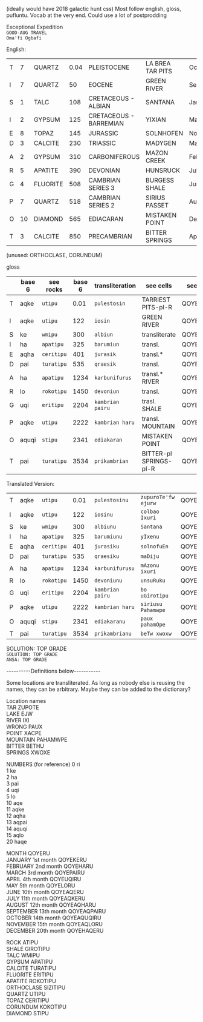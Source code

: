 (ideally would have 2018 galactic hunt css)
Most follow english, gloss, pufluntu. Vocab at the very end. Could use a lot of postprodding

Exceptional Expedition  
`GOOD-AUG TRAVEL`  
`Oma'fi Ogbafi`  

English:

|   | |  | | |  |  |
|---|----|----------|------|------------------------|------------------|-----------|
| T | 7  | QUARTZ   | 0.04 | PLEISTOCENE            | LA BREA TAR PITS | October   |
| I | 7  | QUARTZ   | 50   | EOCENE                 | GREEN RIVER      | September |
| S | 1  | TALC     | 108  | CRETACEOUS - ALBIAN    | SANTANA          | January   |
| I | 2  | GYPSUM   | 125  | CRETACEOUS - BARREMIAN | YIXIAN           | March     |
| E | 8  | TOPAZ    | 145  | JURASSIC               | SOLNHOFEN        | November  |
| D | 3  | CALCITE  | 230  | TRIASSIC               | MADYGEN          | May       |
| A | 2  | GYPSUM   | 310  | CARBONIFEROUS          | MAZON CREEK      | February  |
| R | 5  | APATITE  | 390  | DEVONIAN               | HUNSRUCK         | July      |
| G | 4  | FLUORITE | 508  | CAMBRIAN SERIES 3      | BURGESS SHALE    | June      |
| P | 7  | QUARTZ   | 518  | CAMBRIAN SERIES 2      | SIRIUS PASSET    | August    |
| O | 10 | DIAMOND  | 565  | EDIACARAN              | MISTAKEN POINT   | December  |
| T | 3  | CALCITE  | 850  | PRECAMBRIAN            | BITTER SPRINGS   | April     |

(unused: ORTHOCLASE, CORUNDUM)

gloss

|   | base 6   | see rocks | base 6   | transliteration  | see cells  |  see months  |
|---|----|----------|------|------------------------|------------------|-----------|
| T | aqke  | `utipu`   | 0.01 | `pulestosin`  | TARRIEST PITS-pl-R | QOYEAQUQIRU   |
| I | aqke  | `utipu`   | 122   | `iosin`      | GREEN RIVER   | QOYEAQPAIRU |
| S | ke  | `wmipu`    | 300  | `albiun`    | transliterate    | QOYEKERU   |
| I | ha  | `apatipu`  | 325  | `barumiun` | transl. | QOYEPAIRU    |
| E | aqha  | `ceritipu`   | 401  | `jurasik`       | transl.*       | QOYEAQLORU |
| D | pai  | `turatipu`  | 535  | `qraesik`          | transl.   | QOYELORU |
| A | ha  | `apatipu`   | 1234  | `karbunifurus`    | transl.*  RIVER   | QOYEHARU |
| R | lo  | `rokotipu` | 1450  | `devoniun`             | transl.     | QOYEAQKERU      |
| G | uqi  | `eritipu` | 2204  | `kambrian pairu`     | trasl. SHALE    | QOYEAQERU |
| P | aqke  | `utipu`   | 2222  | `kambrian haru`  | transl. MOUNTAIN | QOYEAQHARU |
| O | aquqi | `stipu`  | 2341  | `ediakaran`            | MISTAKEN POINT   | QOYEHAQERU    |
| T | pai  | `turatipu`  | 3534  | `prikambrian`  | BITTER-pl SPRINGS-pl-R   | QOYEUQIRU   |


Translated Version:

|   |    |  |    |  |  |   |
|---|----|----------|------|------------------------|------------------|-----------|
| T | aqke  | `utipu`   | 0.01 | `pulestosinu`  | `zupuroTe'fw ejurw` | QOYEAQUQIRU   |
| I | aqke  | `utipu`   | 122   | `iosinu`      | `colbao Ixuri`     | QOYEAQPAIRU |
| S | ke  | `wmipu`    | 300  | `albiunu`    | `Santana`        | QOYEKERU   |
| I | ha  | `apatipu`  | 325  | `barumiunu` | `yIxenu`  | QOYEPAIRU    |
| E | aqha  | `ceritipu`   | 401  | `jurasiku`       | `solnofuEn`        | QOYEAQLORU |
| D | pai  | `turatipu`  | 535  | `qraesiku`          | `maDiju`    | QOYELORU |
| A | ha  | `apatipu`   | 1234  | `karbunifurusu`    | `mAzonu ixuri`      | QOYEHARU |
| R | lo  | `rokotipu` | 1450  | `devoniunu`             | `unsuRuku`         | QOYEAQKERU      |
| G | uqi  | `eritipu` | 2204  | `kambrian pairu`     | `bo uGirotipu `    | QOYEAQERU |
| P | aqke  | `utipu`   | 2222  | `kambrian haru`  | `siriusu Pahamwpe` | QOYEAQHARU |
| O | aquqi | `stipu`  | 2341  | `ediakaranu`            | `paux pahamOpe`   | QOYEHAQERU    |
| T | pai  | `turatipu`  | 3534  | `prikambrianu`  | `beTw xwoxw`   | QOYEUQIRU   |


SOLUTION:  TOP GRADE  
`SOLUTION: TOP GRADE`  
`ANSA: TOP GRADE`  

----------Definitions below-----------

Some locations are transliterated. As long as nobody else is reusing the names,
they can be arbitrary. Maybe they can be added to the dictionary?

Location names  
TAR	 ZUPOTE  
LAKE	 EJW  
RIVER	 IXI  
WRONG    PAUX   
POINT	 XACPE  
MOUNTAIN PAHAMWPE  
BITTER	 BETHU  
SPRINGS	 XWOXE  

NUMBERS (for reference)
0 ri  
1 ke  
2 ha  
3 pai  
4 uqi  
5 lo  
10 aqe  
11 aqke  
12 aqha  
13 aqpai  
14 aquqi  
15 aqlo  
20 haqe  

MONTH      QOYERU  
JANUARY    1st month QOYEKERU  
FEBRUARY   2nd month QOYEHARU  
MARCH      3rd month QOYEPAIRU  
APRIL      4th month QOYEUQIRU  
MAY        5th month QOYELORU  
JUNE       10th month QOYEAQERU  
JULY       11th month QOYEAQKERU  
AUGUST     12th month QOYEAQHARU  
SEPTEMBER  13th month QOYEAQPAIRU  
OCTOBER    14th month QOYEAQUQIRU  
NOVEMBER   15th month QOYEAQLORU  
DECEMBER   20th month QOYEHAQERU  


ROCK         ATIPU  
SHALE        GIROTIPU  
TALC         WMIPU  
GYPSUM       APATIPU  
CALCITE      TURATIPU  
FLUORITE     ERITIPU  
APATITE      ROKOTIPU  
ORTHOCLASE   SIZITIPU  
QUARTZ       UTIPU  
TOPAZ        CERITIPU  
CORUNDUM     KOKOTIPU  
DIAMOND      STIPU  

